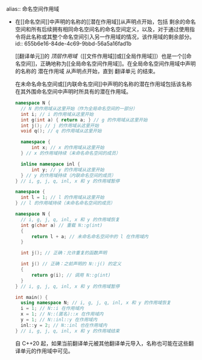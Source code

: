 alias:: 命名空间作用域

- 在[[命名空间]]中声明的名称的[[潜在作用域]]从声明点开始，包括 剩余的命名空间和所有后续拥有相同命名空间名的命名空间定义，以及，对于通过使用指令将此名称或其整个命名空间引入另一作用域的情况，该作用域的剩余部分。
  id:: 655b6e16-84de-4c69-9bbd-56a5a16fad1b
  
  [[翻译单元]]的 *顶层作用域*（[[文件作用域]]或[[全局作用域]]）也是一个[[命名空间]]，正确地称为[[全局命名空间作用域]]。在全局命名空间作用域中声明的名称的 潜在作用域 从声明点开始，直到 翻译单元 的结束。
  
  在未命名命名空间或[[内联命名空间]]中声明的名称的潜在作用域包括该名称在其外围命名空间中声明时所具有的潜在作用域。
  
  ```cpp
  namespace N {
    // N 的作用域从这里开始（作为全局命名空间的一部分）
    int i; // i 的作用域从这里开始
    int g(int a) { return a; } // g 的作用域从这里开始
    int j(); // j 的作用域从这里开始
    void q(); // q 的作用域从这里开始
  
    namespace {
        int x; // x 的作用域从这里开始
    } // x 的作用域持续（未命名命名空间的成员）
  
    inline namespace inl {
        int y; // y 的作用域从这里开始
    } // y 的作用域持续（内联命名空间的成员）
  } // i, g, j, q, inl, x 和 y 的作用域暂停
  
  namespace {
    int l = 1; // l 的作用域从这里开始
  } // l 的作用域持续（未命名命名空间的成员）
  
  namespace N {
    // i, g, j, q, inl, x 和 y 的作用域恢复
    int g(char a) // 重载 N::g(int)
    {
        return l + a; // 未命名命名空间中的 l 在作用域内
    }
  
    int j(); // 正确：允许重复的函数声明
  
    int j() // 正确：之前声明的 N::j() 的定义
    {
        return g(i); // 调用 N::g(int)
    }
  } // i, g, j, q, inl, x 和 y 的作用域暂停
  
  int main() {
    using namespace N; // i, g, j, q, inl, x 和 y 的作用域恢复
    i = 1; // N::i 在作用域内
    x = 1; // N::(匿名)::x 在作用域内
    y = 1; // N::inl::y 在作用域内
    inl::y = 2; // N::inl 也在作用域内
  } // i, g, j, q, inl, x 和 y 的作用域结束
  ```
  
  自 C++20 起，如果当前翻译单元被其他翻译单元导入，名称也可能在这些翻译单元的作用域中可见。